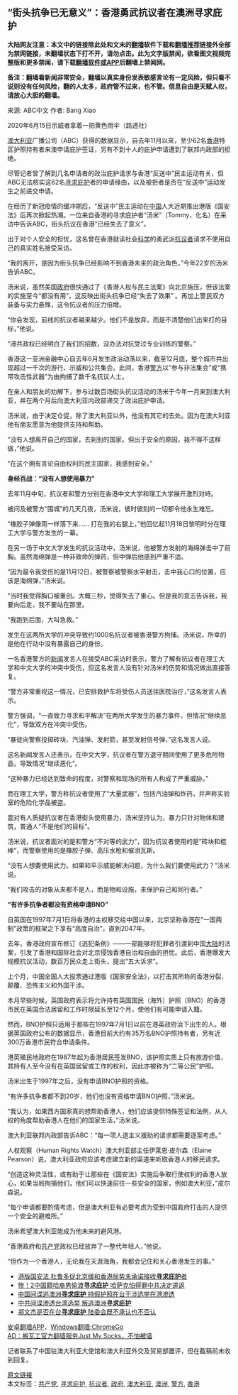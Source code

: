  <h2>“街头抗争已无意义”：香港勇武抗议者在澳洲寻求庇护</h2> <p class="notice"><b>大陆网友注意：本文中的链接除此处和文末的<a href="https://github.com/bannedbook/fanqiang" >翻墙</a>软件下载和<a href="https://github.com/killgcd/justmysocks/blob/master/README.md">翻墙推荐</a>链接外全部为禁网链接，未翻墙状态下打不开，请勿点击。此为文字版禁闻，欲看图文视频完整版和更多禁闻，请下载<a href="https://github.com/bannedbook/fanqiang">翻墙软件或APP</a>后翻墙上禁闻网。</p><p>备注：翻墙看新闻非常安全，翻墙以真实身份发表敏感言论有一定风险，但只看不说则没有任何风险，翻的人太多，政府管不过来，也不管。信息自由是天赋人权，请放心大胆的翻墙。</b></p>  <div class="entry"> <p>来源:&nbsp;ABC中文                            作者:&nbsp;Bang Xiao                                                 </p> <p>2020年6月15日示威者拿着一把黄色雨伞（路透社）</p> <p><a href="https://www.bannedbook.org/bnews/tag/%e6%be%b3%e5%a4%a7%e5%88%a9%e4%ba%9a/" class="st_tag internal_tag" rel="tag" title="标签 澳大利亚 下的日志">澳大利亚</a>广播公司（ABC）获得的数据显示，自去年11月以来，至少62名<a href="https://www.bannedbook.org/bnews/tag/%e9%a6%99%e6%b8%af/" class="st_tag internal_tag" rel="tag" title="标签 香港 下的日志">香港</a>特区护照持有者来澳申请庇护签证，另有不到十人的庇护申请遭到了联邦内政部的拒绝。</p> <p>尽管记者曾了解到几名申请者的政治庇护请求与香港“反送中”民主运动有关，但ABC无法核实这62名<a href="https://www.bannedbook.org/bnews/tag/%E5%AF%BB%E6%B1%82%E5%BA%87%E6%8A%A4/" class="st_tag internal_tag" rel="tag" title="标签 寻求庇护 下的日志">寻求庇护</a>者的申请缘由，以及被拒者是否在“反送中”运动发生之前递交申请。</p> <p>在经历了新冠疫情的缓冲期后，“反送中”民主运动在<span class='wp_keywordlink_affiliate'><a href="https://www.bannedbook.org/" title="中国" target="_blank">中国</a></span>人大近期推出港版《国安法》后再次掀起热潮。一位来自香港的寻求庇护者“汤米”（Tommy，化名）在采访中告诉ABC，街头抗议在香港“已经失去了意义”。</p> <p>出于对个人安全的担忧，这名曾在香港就读社会<span class='wp_keywordlink'><a href="https://www.bannedbook.org/forum11/topic309.html" title="禁片：“科学”的棍子" target="_blank">科学</a></span>的勇武派<a href="https://www.bannedbook.org/bnews/tag/%E6%8A%97%E8%AE%AE%E8%80%85/" class="st_tag internal_tag" rel="tag" title="标签 抗议者 下的日志">抗议者</a>请求不使用自己的真实姓名接受采访。</p> <p>“我的离开，是因为街头抗争已经影响不到香港未来的政治角色，”今年22岁的汤米告诉ABC。</p> <p>汤米说，虽然美国<a href="https://www.bannedbook.org/bnews/tag/%e6%94%bf%e5%ba%9c/" class="st_tag internal_tag" rel="tag" title="标签 政府 下的日志">政府</a>很快通过了《香港人权与民主法案》向北京施压，但该法案的实施至今“都没有用”，这反映出街头抗争已经“失去了效果” 。再加上警民双方装备与实力悬殊，这令抗议者的压力倍增。</p> <p>“你会发现，前线的抗议者越来越少。他们不是放弃，而是不清楚他们出来打的目标，”他说。</p> <p>“港共政权已经明白了我们的招数，没办法对抗受过专业训练的警察。”</p> <p>香港这一亚洲金融中心自去年6月发生政治动荡以来，截至12月底，整个城市共出现超过一千次的游行、示威和公共集会。此间，香港<a href="https://www.bannedbook.org/bnews/tag/%e8%ad%a6%e6%96%b9/" class="st_tag internal_tag" rel="tag" title="标签 警方 下的日志">警方</a>以“参与非法集会”或“携带攻击性武器”为由拘捕了数千名抗议人士。</p> <p>在亲人和朋友的劝解下，参与过数百场街头抗议活动的汤米于今年一月来到澳大利亚，并在两个月后向澳大利亚内政部递交了政治庇护申请。</p> <p>汤米说，由于决定仓促，除了澳大利亚以外，他没有其它的去处。因为在澳大利亚他有朋友愿意为他提供支持和帮助。</p>  <p>“没有人想离开自己的国家，去到别的国家。但出于安全的原因，我不得不这样做，”他说。</p> <p>“在这个拥有言论自由权利的民主国家，我感到安全。”</p> <p><strong>身经百战：“没有人想使用暴力”</strong></p> <p>去年11月中旬，抗议者和警方分别在香港中文大学和理工大学展开激烈对峙。</p> <p>被问及被警方“围城”的几天几夜，汤米说，彼时彼刻的一切都令他永生难忘。</p> <p>“橡胶子弹像雨一样落下来&#8230;&#8230; 打在我的右腿上，”他回忆起11月18日黎明时分在理工大学与警方发生的一幕。</p> <p>在另一场于中文大学发生的抗议活动中，汤米说，他被警方发射的海绵弹击中了前胸。虽然海绵弹是一种非致命的弹药，但中弹后他感到严重不适。</p> <p>“因为最令我受伤的是11月12日，被警察被警察水平射击，击中我心口的位置，应该是海绵弹，”汤米说。</p> <p>“当时我觉得胸口被重创。大概三秒，觉得失去了重心。但是我的意志告诉我，我要向后走，我不要站在那里。</p> <p>“我跑到后面，大叫急救。”</p> <p>发生在这两所大学的冲突导致约1000名抗议者被香港警方拘捕。汤米说，所幸的是他在行动中没有暴露自己的身份。</p> <p>一名香港警方的<span class='wp_keywordlink_affiliate'><a href="https://www.bannedbook.org/" title="新闻">新闻</a></span>发言人在接受ABC采访时表示，警方了解有抗议者在理工大学和中文大学的冲突中受伤，但这名发言人没有针对汤米的伤势和情况做出直接答复。</p> <p>“警方非常重视这一情况，已安排救护车将受伤人员送往医院治疗，”这名发言人表示。</p>  <p>警方强调，“一直致力寻求和平解决”在两所大学发生的暴力事件，但情况“继续恶化”，导致双方在冲突中受伤。</p> <p>“暴徒向警察投掷砖块、汽油弹、发射箭，甚至发射信号弹，”这名发言人说。</p> <p>这名新闻发言人还表示，在中文大学，抗议者在警方退守期间使用了更多危险物品，导致情况“继续恶化”。</p> <p>“这种暴力已经达到致命的程度，对警察和现场的所有人构成了严重威胁。”</p> <p>而在理工大学，警方称抗议者使用了“大量武器”，包括汽油弹和炸药，并声称实验室的危险化学品被盗。</p> <p>面对有人质疑抗议者在香港街头使用暴力，汤米坚持认为，暴力只针对物体和建筑，普通人“不是他们的目标”。</p> <p>汤米说，抗议者面对的是和警方“不对等的武力”，因为抗议者使用的是”砖块和棍棒“，而警察使用的是橡胶子弹、高压水枪和催泪瓦斯。</p> <p>“没有人想要使用武力。如果和平示威能解决问题，为什么我们要使用武力？”汤米说。</p> <p>“我们攻击的对象从来都不是人，而是物和设施，来保护自己和同行者。”</p> <p><strong>“有许多抗争者都没有资格申请BNO”</strong></p> <p>自英国在1997年7月1日将香港的主权移交给中国以来，北京坚称香港在“一国两制”政策的框架之下享有“高度自治”，直到2047年。</p> <p>去年，香港政府宣布修订《逃犯条例》——一部能够将犯罪者引渡到中国<span class='wp_keywordlink_affiliate'><a href="https://www.bannedbook.org/" title="大陆" target="_blank">大陆</a></span>的法案，引发了香港和国际社会对北京侵蚀香港自治和自由的担忧。此后，香港爆发大规模抗议活动，数百万民众走上街头，提出“五大诉求”。</p> <p>上个月，中国全国人大投票通过港版《国家安全法》，以打击其所称的香港分裂、颠覆、恐怖主义和外国干涉。</p>  <p>本月早些时候，英国政府表示将允许持有英国国民（海外）护照（BNO）的香港市民在英国合法居留和工作时限延长至12个月，使他们有可能申请入籍。</p> <p>然而，BNO护照只适用于那些在1997年7月1日以前在港英政府治下出生的人。根据英国政府公布的数据显示，香港目前大约有35万名BNO护照持有者，另有近300万香港市民符合申请条件。</p> <p>港英殖民地政府在1987年起为香港居民签发BNO，该护照实质上只有旅游价值，其持有人至今没有在英国居留或工作的权利，因此亦被称为“二等公民”护照。</p> <p>汤米出生于1997年之后，没有申请BNO护照的资格。</p> <p>“有许多抗争者都不到20岁，他们也没有资格申请BNO护照，”汤米说。</p> <p>“我认为，如果西方国家真的想帮助香港人，他们应该提供特殊签证和法例，从人权的角度帮助香港人在他们的国家生活，”汤米说。</p> <p>澳大利亚联邦内政部告诉ABC：“每一项人道主义援助的请求都需要逐案考虑。”</p> <p>人权观察（Human Rights Watch）澳大利亚部主任伊莱恩·皮尔森（Elaine Pearson）说，澳大利亚政府应该考虑建立新的渠道来听取香港人的移民请求。</p> <p>“创造这种灵活性，或有助于让那些在《国安法》实施后争取行使权利的香港人放心，如果当局拘捕他们，他们可以快速前往一些安全的国家，例如澳大利亚，”皮尔森说。</p> <p>“每个申请都要酌情考虑，但是澳大利亚有必要考虑为受到中国政府打击的人提供一个安全的避难所。”</p> <p>汤米希望澳大利亚能成为他未来的避风港。</p> <p>“香港政府和<a href="https://www.bannedbook.org/bnews/tag/%e5%85%b1%e4%ba%a7%e5%85%9a/" class="st_tag internal_tag" rel="tag" title="标签 共产党 下的日志">共产党</a>政权已经放弃了一整代年轻人，”他说。</p> <p>“但作为一个香港人，无论我在天涯海角，我都会记住和关心香港发生的事。”</p>  <ul class='op-related-articles' title='相关阅读'> <li><a href='https://www.bannedbook.org/bnews/baitai/20200603/1339012.html' target='_blank'>港版国安法 杜鲁多促北京缓和香港局势未承诺接收<b>寻求庇护</b>者</a></li> <li><a href='https://www.bannedbook.org/bnews/topimagenews/20191207/1236785.html' target='_blank'>惨！2中国籍哈裔男偷渡<b>寻求庇护</b> 哈萨克怕得罪中共决定遣返</a></li> <li><a href='https://www.bannedbook.org/bnews/baitai/20191123/1228588.html' target='_blank'>中国间谍逃澳洲<b>寻求庇护</b> 持假护照在台干涉选举在港渗透</a></li> <li><a href='https://www.bannedbook.org/bnews/comments/20191123/1228553.html' target='_blank'>中共间谍渗透台湾选举 叛逃澳洲<b>寻求庇护</b></a></li> <li><a href='https://www.bannedbook.org/bnews/headline/20191121/1227714.html' target='_blank'>郑文杰是否在台<b>寻求庇护</b>   陆委会既不承认也不否认</a></li> </ul> <div class="texttj"> <a href="https://github.com/bannedbook/fanqiang/wiki/%E7%A6%81%E9%97%BB%E7%BD%91%E5%AE%89%E5%8D%93%E7%BF%BB%E5%A2%99%E6%96%B0%E9%97%BBAPP" target="_blank">安卓翻墙APP</a>、<a href="https://github.com/bannedbook/fanqiang/wiki/Chrome%E4%B8%80%E9%94%AE%E7%BF%BB%E5%A2%99%E5%8C%85" target="_blank">Windows翻墙:ChromeGo</a><br/> <a href="https://github.com/killgcd/justmysocks/blob/master/README.md" target="_blank">AD：搬瓦工官方翻墙服务Just My Socks，不怕被墙</a> </div><p>记者联系了中国驻澳大利亚大使馆和澳大利亚外交及贸易部置评，但在截稿前未收到回复。</p><a name='sharetosocial'></a>         <div><a href='https://www.bannedbook.org/bnews/cbnews/20200618/1346495.html'>原文链接</a></div>  </div><!--END ENTRY--> <div class="postfooter"> <div>本文标签：<a href="https://www.bannedbook.org/bnews/tag/%e5%85%b1%e4%ba%a7%e5%85%9a/" rel="tag">共产党</a>, <a href="https://www.bannedbook.org/bnews/tag/%E5%AF%BB%E6%B1%82%E5%BA%87%E6%8A%A4/" rel="tag">寻求庇护</a>, <a href="https://www.bannedbook.org/bnews/tag/%E6%8A%97%E8%AE%AE%E8%80%85/" rel="tag">抗议者</a>, <a href="https://www.bannedbook.org/bnews/tag/%e6%94%bf%e5%ba%9c/" rel="tag">政府</a>, <a href="https://www.bannedbook.org/bnews/tag/%e6%be%b3%e5%a4%a7%e5%88%a9%e4%ba%9a/" rel="tag">澳大利亚</a>, <a href="https://www.bannedbook.org/bnews/tag/%e6%be%b3%e6%b4%b2/" rel="tag">澳洲</a>, <a href="https://www.bannedbook.org/bnews/tag/%e8%ad%a6%e6%96%b9/" rel="tag">警方</a>, <a href="https://www.bannedbook.org/bnews/tag/%e9%a6%99%e6%b8%af/" rel="tag">香港</a></div>  </div><!--END POSTFOOTER--> 